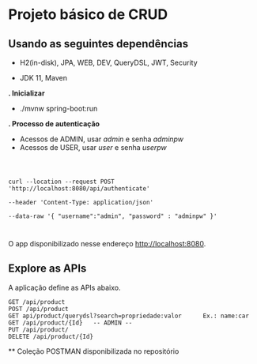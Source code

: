 # Projeto básico de CRUD

## Usando as seguintes dependências

*   H2(in-disk), JPA, WEB, DEV, QueryDSL, JWT, Security

* JDK 11, Maven

**.  Inicializar**

+  ./mvnw spring-boot:run

**. Processo de autenticação**

+ Acessos de ADMIN, usar *admin* e senha *adminpw*
+ Acessos de USER, usar *user* e senha *userpw*

<code>

curl --location --request POST 'http://localhost:8080/api/authenticate' \
--header 'Content-Type: application/json' \
--data-raw '{
    "username":"admin",
    "password" : "adminpw"
}'

</code>


O app disponibilizado nesse endereço <http://localhost:8080>.

## Explore as APIs

A aplicação define as APIs abaixo.

    GET /api/product
    POST /api/product
    GET api/product/querydsl?search=propriedade:valor      Ex.: name:car
    GET /api/product/{Id}   -- ADMIN --
    PUT /api/product/
    DELETE /api/product/{Id}

** Coleção POSTMAN disponibilizada no repositório